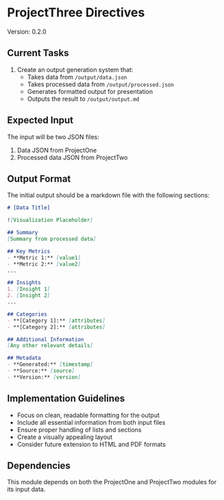 # ProjectThree Directives

Version: 0.2.0

## Current Tasks

1. Create an output generation system that:
   - Takes data from `/output/data.json`
   - Takes processed data from `/output/processed.json`
   - Generates formatted output for presentation
   - Outputs the result to `/output/output.md`

## Expected Input

The input will be two JSON files:
1. Data JSON from ProjectOne
2. Processed data JSON from ProjectTwo

## Output Format

The initial output should be a markdown file with the following sections:

```markdown
# [Data Title]

![Visualization Placeholder]

## Summary
[Summary from processed data]

## Key Metrics
- **Metric 1:** [value1]
- **Metric 2:** [value2]
...

## Insights
1. [Insight 1]
2. [Insight 2]
...

## Categories
- **[Category 1]:** [attributes]
- **[Category 2]:** [attributes]

## Additional Information
[Any other relevant details]

## Metadata
- **Generated:** [timestamp]
- **Source:** [source]
- **Version:** [version]
```

## Implementation Guidelines

- Focus on clean, readable formatting for the output
- Include all essential information from both input files
- Ensure proper handling of lists and sections
- Create a visually appealing layout
- Consider future extension to HTML and PDF formats

## Dependencies

This module depends on both the ProjectOne and ProjectTwo modules for its input data. 